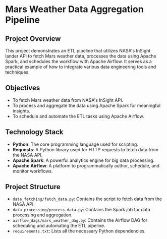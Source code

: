 # Mars Weather Data Aggregation Pipeline

## Project Overview
This project demonstrates an ETL pipeline that utilizes NASA's InSight lander API to fetch Mars weather data, processes the data using Apache Spark, and schedules the workflow with Apache Airflow. It serves as a practical example of how to integrate various data engineering tools and techniques.

## Objectives
- To fetch Mars weather data from NASA's InSight API.
- To process and aggregate the data using Apache Spark for meaningful insights.
- To schedule and automate the ETL tasks using Apache Airflow.

## Technology Stack
- **Python**: The core programming language used for scripting.
- **Requests**: A Python library used for HTTP requests to fetch data from the NASA API.
- **Apache Spark**: A powerful analytics engine for big data processing.
- **Apache Airflow**: A platform to programmatically author, schedule, and monitor workflows.

## Project Structure
- `data_fetching/fetch_data.py`: Contains the script to fetch data from the NASA API.
- `data_processing/process_data.py`: Contains the Spark job for data processing and aggregation.
- `airflow_dags/mars_weather_dag.py`: Contains the Airflow DAG for scheduling and automating the ETL pipeline.
- `requirements.txt`: Lists all the necessary Python dependencies.
